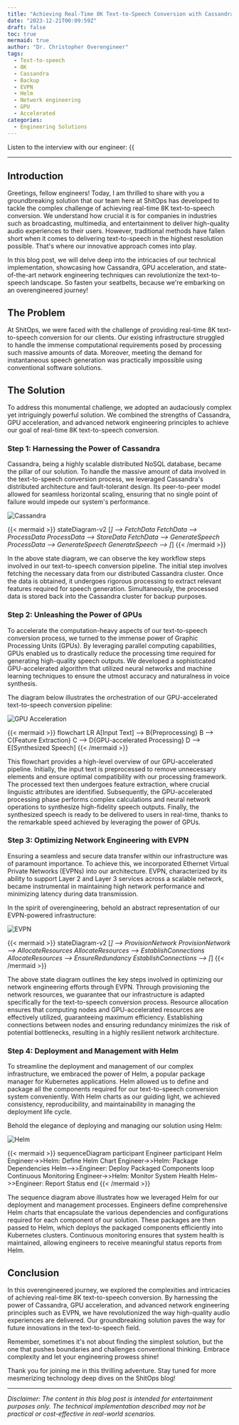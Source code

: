 ```yaml
---
title: "Achieving Real-Time 8K Text-to-Speech Conversion with Cassandra and GPU Acceleration"
date: "2023-12-21T00:09:59Z"
draft: false
toc: true
mermaid: true
author: "Dr. Christopher Overengineer"
tags:
  - Text-to-speech
  - 8K
  - Cassandra
  - Backup
  - EVPN
  - Helm
  - Network engineering
  - GPU
  - Accelerated
categories:
  - Engineering Solutions
---
```


Listen to the interview with our engineer: {{<audio src="https://s3.chaops.de/shitops/podcasts/achieving-real-time-8k-text-to-speech-conversion-with-cassandra-and-gpu-acceleration.mp3" class="audio">}}

---

## Introduction

Greetings, fellow engineers! Today, I am thrilled to share with you a groundbreaking solution that our team here at ShitOps has developed to tackle the complex challenge of achieving real-time 8K text-to-speech conversion. We understand how crucial it is for companies in industries such as broadcasting, multimedia, and entertainment to deliver high-quality audio experiences to their users. However, traditional methods have fallen short when it comes to delivering text-to-speech in the highest resolution possible. That's where our innovative approach comes into play.

In this blog post, we will delve deep into the intricacies of our technical implementation, showcasing how Cassandra, GPU acceleration, and state-of-the-art network engineering techniques can revolutionize the text-to-speech landscape. So fasten your seatbelts, because we're embarking on an overengineered journey!

## The Problem

At ShitOps, we were faced with the challenge of providing real-time 8K text-to-speech conversion for our clients. Our existing infrastructure struggled to handle the immense computational requirements posed by processing such massive amounts of data. Moreover, meeting the demand for instantaneous speech generation was practically impossible using conventional software solutions.

## The Solution

To address this monumental challenge, we adopted an audaciously complex yet intriguingly powerful solution. We combined the strengths of Cassandra, GPU acceleration, and advanced network engineering principles to achieve our goal of real-time 8K text-to-speech conversion.

### Step 1: Harnessing the Power of Cassandra

Cassandra, being a highly scalable distributed NoSQL database, became the pillar of our solution. To handle the massive amount of data involved in the text-to-speech conversion process, we leveraged Cassandra's distributed architecture and fault-tolerant design. Its peer-to-peer model allowed for seamless horizontal scaling, ensuring that no single point of failure would impede our system's performance.

![Cassandra](cassandra.png)

{{< mermaid >}}
stateDiagram-v2
    [*] --> FetchData
    FetchData --> ProcessData
    ProcessData --> StoreData
    FetchData --> GenerateSpeech
    ProcessData --> GenerateSpeech
    GenerateSpeech --> [*]
{{< /mermaid >}}

In the above state diagram, we can observe the key workflow steps involved in our text-to-speech conversion pipeline. The initial step involves fetching the necessary data from our distributed Cassandra cluster. Once the data is obtained, it undergoes rigorous processing to extract relevant features required for speech generation. Simultaneously, the processed data is stored back into the Cassandra cluster for backup purposes.

### Step 2: Unleashing the Power of GPUs

To accelerate the computation-heavy aspects of our text-to-speech conversion process, we turned to the immense power of Graphic Processing Units (GPUs). By leveraging parallel computing capabilities, GPUs enabled us to drastically reduce the processing time required for generating high-quality speech outputs. We developed a sophisticated GPU-accelerated algorithm that utilized neural networks and machine learning techniques to ensure the utmost accuracy and naturalness in voice synthesis.

The diagram below illustrates the orchestration of our GPU-accelerated text-to-speech conversion pipeline:

![GPU Acceleration](gpu.png)

{{< mermaid >}}
flowchart LR
    A[Input Text] --> B{Preprocessing}
    B --> C{Feature Extraction}
    C --> D{GPU-accelerated Processing}
    D --> E[Synthesized Speech]
{{< /mermaid >}}

This flowchart provides a high-level overview of our GPU-accelerated pipeline. Initially, the input text is preprocessed to remove unnecessary elements and ensure optimal compatibility with our processing framework. The processed text then undergoes feature extraction, where crucial linguistic attributes are identified. Subsequently, the GPU-accelerated processing phase performs complex calculations and neural network operations to synthesize high-fidelity speech outputs. Finally, the synthesized speech is ready to be delivered to users in real-time, thanks to the remarkable speed achieved by leveraging the power of GPUs.

### Step 3: Optimizing Network Engineering with EVPN

Ensuring a seamless and secure data transfer within our infrastructure was of paramount importance. To achieve this, we incorporated Ethernet Virtual Private Networks (EVPNs) into our architecture. EVPN, characterized by its ability to support Layer 2 and Layer 3 services across a scalable network, became instrumental in maintaining high network performance and minimizing latency during data transmission.

In the spirit of overengineering, behold an abstract representation of our EVPN-powered infrastructure:

![EVPN](evpn.png)

{{< mermaid >}}
stateDiagram-v2
    [*] --> ProvisionNetwork
    ProvisionNetwork --> AllocateResources
    AllocateResources --> EstablishConnections
    AllocateResources --> EnsureRedundancy
    EstablishConnections --> [*]
{{< /mermaid >}}

The above state diagram outlines the key steps involved in optimizing our network engineering efforts through EVPN. Through provisioning the network resources, we guarantee that our infrastructure is adapted specifically for the text-to-speech conversion process. Resource allocation ensures that computing nodes and GPU-accelerated resources are effectively utilized, guaranteeing maximum efficiency. Establishing connections between nodes and ensuring redundancy minimizes the risk of potential bottlenecks, resulting in a highly resilient network architecture.

### Step 4: Deployment and Management with Helm

To streamline the deployment and management of our complex infrastructure, we embraced the power of Helm, a popular package manager for Kubernetes applications. Helm allowed us to define and package all the components required for our text-to-speech conversion system conveniently. With Helm charts as our guiding light, we achieved consistency, reproducibility, and maintainability in managing the deployment life cycle.

Behold the elegance of deploying and managing our solution using Helm:

![Helm](helm.png)

{{< mermaid >}}
sequenceDiagram
    participant Engineer
    participant Helm
    Engineer->>Helm: Define Helm Chart
    Engineer->>Helm: Package Dependencies
    Helm-->>Engineer: Deploy Packaged Components
    loop Continuous Monitoring
        Engineer->>Helm: Monitor System Health
        Helm->>Engineer: Report Status
    end
{{< /mermaid >}}

The sequence diagram above illustrates how we leveraged Helm for our deployment and management processes. Engineers define comprehensive Helm charts that encapsulate the various dependencies and configurations required for each component of our solution. These packages are then passed to Helm, which deploys the packaged components efficiently into Kubernetes clusters. Continuous monitoring ensures that system health is maintained, allowing engineers to receive meaningful status reports from Helm.

## Conclusion

In this overengineered journey, we explored the complexities and intricacies of achieving real-time 8K text-to-speech conversion. By harnessing the power of Cassandra, GPU acceleration, and advanced network engineering principles such as EVPN, we have revolutionized the way high-quality audio experiences are delivered. Our groundbreaking solution paves the way for future innovations in the text-to-speech field.

Remember, sometimes it's not about finding the simplest solution, but the one that pushes boundaries and challenges conventional thinking. Embrace complexity and let your engineering prowess shine!

Thank you for joining me in this thrilling adventure. Stay tuned for more mesmerizing technology deep dives on the ShitOps blog!

---

*Disclaimer: The content in this blog post is intended for entertainment purposes only. The technical implementation described may not be practical or cost-effective in real-world scenarios.*